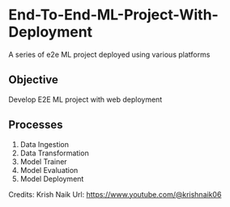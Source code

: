 # End-To-End-ML-Project-With-Deployment
A series of e2e ML project deployed using various platforms

## Objective
Develop E2E ML project with web deployment 

## Processes 
1. Data Ingestion
2. Data Transformation
3. Model Trainer
4. Model Evaluation
5. Model Deployment


Credits: Krish Naik
Url: https://www.youtube.com/@krishnaik06
